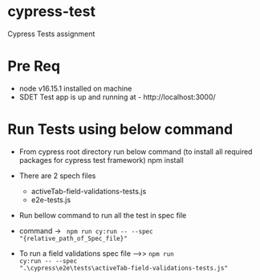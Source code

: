 # cypress-test
Cypress Tests assignment

# Pre Req
- node v16.15.1 installed on machine
- SDET Test app is up and running at - http://localhost:3000/

# Run Tests using below command
- From cypress root directory run below command (to install all required packages for cypress test framework)
npm install 

- There are 2 spech files
    - activeTab-field-validations-tests.js
    - e2e-tests.js

- Run  bellow command to run all the test  in  spec file 
- command -> <code> npm run cy:run -- --spec "{relative_path_of_Spec_file}" </code>
- To run a field validations spec file -->> <code>npm run cy:run -- --spec ".\cypress\e2e\tests\activeTab-field-validations-tests.js"</code>


